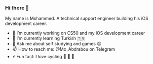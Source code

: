 ### Hi there 👋

My name is Mohammed. A technical support engineer building his iOS development career.

   - 🔭 I’m currently working on CS50 and my iOS development career
   - 🌱 I’m currently learning Turkish 🇹🇷
   - 💬 Ask me about self studying and games 😊
   - 📫 How to reach me: @Mo_Abdrabou on Telegram
   - ⚡ Fun fact: I love cycling 🚵 🚵 🚵
